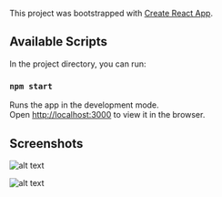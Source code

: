 This project was bootstrapped with [Create React App](https://github.com/facebook/create-react-app).

## Available Scripts

In the project directory, you can run:

### `npm start`

Runs the app in the development mode.<br>
Open [http://localhost:3000](http://localhost:3000) to view it in the browser.

## Screenshots
![alt text](https://raw.githubusercontent.com/palu3492/react-flashcard-app/master/images/screenshot2.png)

![alt text](https://raw.githubusercontent.com/palu3492/react-flashcard-app/master/images/screenshot1.png)